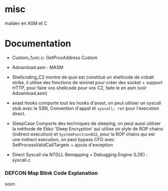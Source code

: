 # misc
maldev en ASM et C


# Documentation

- Custom_func.c: GetProcAddress Custom 

- Adownload.asm : MASM

- Shellcoding_C2 montre de quoi est constitué un shellcode de cobalt strike, il utilise des fonctions de wininet pour créer des socket + support HTTP, pour faire vos shellcode pour vos C2, faite le en asm (voir Adownload.asm)

- avast hooks comporte tout les hooks d'avast, on peut utiliser un syscall stub avec le SSN, Convention d'appel et `syscall; ret` pour l'execution direct.

- SleepCase Comporte des techniques de sleeping, on peut aussi utiliser la méthode de Ekko 'Sleep Encryption' qui utilise un style de ROP chains (indirect execution) et `SystemFunction032`, pour la ROP chains qui est une indirect execution, on peut bypass CFG avec SetProcessValidCallTargets + ajouts d'exception

- Direct Syscall via NTDLL Remapping + Debugging Engine (LDE) : syscall.c


### DEFCON Map Blink Code Explanation

soon
